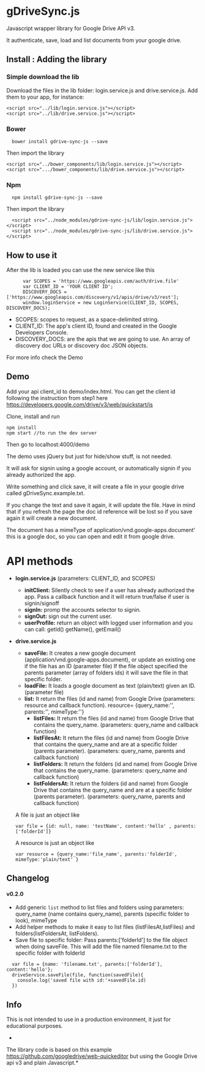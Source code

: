 # gDriveSync.js
Javascript wrapper library for Google Drive API v3.

It authenticate, save, load and list documents from your google drive.

## Install : Adding the library

### Simple download the lib
Download the files in the lib folder: login.service.js and drive.service.js. 
Add them to your app, for instance:
```    
<script src="../lib/login.service.js"></script>
<script src="../lib/drive.service.js"></script>
```

### Bower
```
  bower install gdrive-sync-js --save
```

Then import the library
```    
<script src="../bower_components/lib/login.service.js"></script>
<script src=".../bower_components/lib/drive.service.js"></script>
```

### Npm
```
  npm install gdrive-sync-js --save
```

Then import the library
```    
  <script src="../node_modules/gdrive-sync-js/lib/login.service.js"></script>
  <script src="../node_modules/gdrive-sync-js/lib/drive.service.js"></script>
```

## How to use it
After the lib is loaded you can use the new service like this

```
      var SCOPES = 'https://www.googleapis.com/auth/drive.file'
      var CLIENT_ID = 'YOUR CLIENT ID';
      DISCOVERY_DOCS = ['https://www.googleapis.com/discovery/v1/apis/drive/v3/rest'];
      window.loginService = new LoginService(CLIENT_ID, SCOPES, DISCOVERY_DOCS);
```


- SCOPES: scopes to request, as a space-delimited string. 
- CLIENT_ID: The app's client ID, found and created in the Google Developers Console.
- DISCOVERY_DOCS: are the apis that we are going to use. An array of discovery doc URLs or discovery doc JSON objects.
    
    
For more info check the Demo


## Demo

Add your api client_id to demo/index.html. You can get the client id following the instruction
from step1 here https://developers.google.com/drive/v3/web/quickstart/js

Clone, install and run
```
npm install
npm start //to run the dev server
```

Then go to localhost:4000/demo

The demo uses jQuery but just for hide/show stuff, is not needed.

It will ask for signin using a google account, or automatically signin if you already authorized the app. 

Write something and click save, it will create a file in your google drive called gDriveSync.example.txt.

If you change the text and save it again, it will update the file. Have in mind that if you refresh the page the doc id reference will be lost so if you save again it will create a new document. 

The document has a mimeType of application/vnd.google-apps.document' this is a google doc, so you can open and edit it from google drive.


# API methods

- **login.service.js** (parameters: CLIENT_ID, and SCOPES)
  - **initClient:** Silently check to see if a user has already authorized the app. Pass a callback function and it will return true/false if user is signin/signoff
  - **signIn:** promp the accounts selector to signin.
  - **signOut:** sign out the current user.
  - **userProfile:** return an object with logged user information and you can call: getId() getName(), getEmail()


- **drive.service.js**
  - **saveFile:** It creates a new google document (application/vnd.google-apps.document), or update an existing one if the file has an ID (parameter file) If the file object specified the parents parameter (array of folders ids) it will save the file in that specific folder.
  - **loadFile:** It loads a google document as text (plain/text) given an ID. (parameter file)
  - **list:** It return the files (id and name) from Google Drive (parameters: resource and callback function). resource= {query_name:'', parents:'', mimeType:''}
    - **listFiles:** It return the files (id and name) from Google Drive that contains the query_name. (parameters: query_name and callback function)
    - **listFilesAt:** It return the files (id and name) from Google Drive that contains the query_name and are at a specific folder (parents parameter). (parameters: query_name, parents and callback function)
    - **listFolders:** It return the folders (id and name) from Google Drive that contains the query_name. (parameters: query_name and callback function)
    - **listFoldersAt:** It return the folders (id and name) from Google Drive that contains the query_name and are at a specific folder (parents parameter). (parameters: query_name, parents and callback function)    


  A file is just an object like 
  ```
  var file = {id: null, name: 'testName', content:'hello' , parents:['folderId']}
  ```
  A resource is just an object like 
  ```
  var resource = {query_name:'file_name', parents:'folderId', mimeType:'plain/text' }
  ```



## Changelog

#### v0.2.0
- Add generic `list` method to list files and folders using parameters: query_name (name contains query_name), parents (specific folder to look), mimeType
- Add helper methods to make it easy to list files (listFilesAt,listFiles) and folders(listFoldersAt, listFolders).
- Save file to specific folder: Pass parents:['folderId'] to the file object when doing saveFile. 
This will add the file named filename.txt to the specific folder with folderId
```
  var file = {name: 'filename.txt', parents:['folderId'], content:'hello'};
  driveService.saveFile(file, function(savedFile){
    console.log('saved file with id:'+savedFile.id)
  })
```

## Info

This is not intended to use in a production environment, it just for educational purposes.

*
The library code is based on this example https://github.com/googledrive/web-quickeditor but using the Google Drive api v3 and plain Javascript.*
